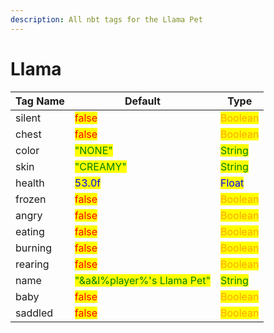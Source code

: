 ```yaml
---
description: All nbt tags for the Llama Pet
---
```



# Llama

| Tag Name     | Default                                                            | Type                                         |
| ------------ | ------------------------------------------------------------------ | -------------------------------------------- |
| silent | <mark style="color:red;">false</mark> | <mark style="color:orange;">Boolean</mark> |
| chest | <mark style="color:red;">false</mark> | <mark style="color:orange;">Boolean</mark> |
| color | <mark style="color:green;">"NONE"</mark> | <mark style="color:green;">String</mark> |
| skin | <mark style="color:green;">"CREAMY"</mark> | <mark style="color:green;">String</mark> |
| health | <mark style="color:blue;">53.0f</mark> | <mark style="color:blue;">Float</mark> |
| frozen | <mark style="color:red;">false</mark> | <mark style="color:orange;">Boolean</mark> |
| angry | <mark style="color:red;">false</mark> | <mark style="color:orange;">Boolean</mark> |
| eating | <mark style="color:red;">false</mark> | <mark style="color:orange;">Boolean</mark> |
| burning | <mark style="color:red;">false</mark> | <mark style="color:orange;">Boolean</mark> |
| rearing | <mark style="color:red;">false</mark> | <mark style="color:orange;">Boolean</mark> |
| name | <mark style="color:green;">"&a&l%player%'s Llama Pet"</mark> | <mark style="color:green;">String</mark> |
| baby | <mark style="color:red;">false</mark> | <mark style="color:orange;">Boolean</mark> |
| saddled | <mark style="color:red;">false</mark> | <mark style="color:orange;">Boolean</mark> |
